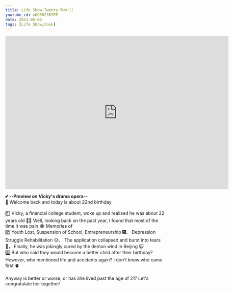 ```yaml
---
title: Life Show-Twenty-Two!!!
youtube_id: xHO5R23R7PE
date: 2023-05-05
tags: [Life Show,Cook]
---
```


<div class="embed-container">
  <iframe
      src="https://www.youtube.com/embed/xHO5R23R7PE"
      width="700"
      height="480"
      frameborder="0"
      allowfullscreen="true">
  </iframe>
</div>


💕 **--Preview on Vicky's drama opera--**
<br />
🎂 Welcome back and today is about 22nd birthday
<br />
<br />
1️⃣ Vicky, a financial college student, woke up and realized he was about 22 years old 👩🏻 Well, looking back on the past year, I found that most of the time it was pain 😭 Memories of
<br />
2️⃣ Youth Lost, Suspension of School, Entrepreneurship 🎆、 Depression Struggle Rehabilitation 😥、 The application collapsed and burst into tears 🤢， Finally, he was jokingly cured by the demon wind in Beijing 🙀
<br />
3️⃣ But who said they would become a better child after their birthday? However, who mentioned life and accidents again? I don't know who came first 🫀
<br />
<br />
Anyway is better or worse, or has she lived past the age of 21? Let's congratulate her together!